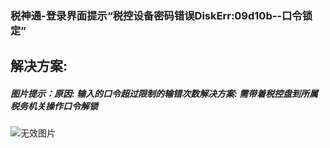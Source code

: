### 税神通-登录界面提示“税控设备密码错误DiskErr:09d10b--口令锁定”



## 解决方案:

##### 图片提示：原因: 输入的口令超过限制的输错次数解决方案: 需带着税控盘到所属税务机关操作口令解锁

![无效图片](https://cdn.jsdelivr.net/gh/IAskWind/lazy66-site/images/question/1_20181015164220.png)